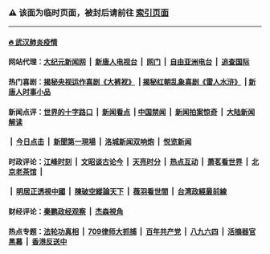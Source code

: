### ⚠️ 该面为临时页面，被封后请前往 [索引页面](../link4.md)

---

#### [🔥 武汉肺炎疫情](http://165.227.17.118:10000/videos/corona/)

#### 网站代理：[大纪元新闻网](http://165.227.17.118:10080/gb/) &nbsp;|&nbsp; [新唐人电视台](http://165.227.17.118:8808/gb/) &nbsp;|&nbsp; [网门](http://165.227.17.118:11000/) &nbsp;|&nbsp; [自由亚洲电台](http://165.227.17.118:9800/mandarin/) &nbsp;|&nbsp; [追查国际](http://165.227.17.118:10010/)

#### 热门喜剧：[揭秘央视运作喜剧《大裤衩》](http://165.227.17.118:10000/videos/res/big-shorts/) &nbsp;|&nbsp;[揭秘红朝乱象喜剧《雷人水浒》](http://165.227.17.118:10000/videos/res/OutlawsOfMarsh/) &nbsp;|&nbsp;[新唐人时事小品](http://165.227.17.118:10000/videos/res/comedy/)

#### 新闻点评：[世界的十字路口](http://165.227.17.118/tanghao/) &nbsp;|&nbsp; [新闻看点](http://165.227.17.118/news-insight/) &nbsp;|&nbsp;[中国禁闻](http://165.227.17.118/ntdtv-news/) &nbsp;|&nbsp; [新闻拍案惊奇](http://165.227.17.118/dayu/) &nbsp;|&nbsp; [大陆新闻解读](http://165.227.17.118/ntdtv-comedy/)
####   &nbsp;|&nbsp;  [今日点击](http://165.227.17.118/news-click/)  &nbsp;|&nbsp; [新聞第一現場](http://165.227.17.118/primary-scene/) &nbsp;|&nbsp; [洛城新闻双响炮](http://165.227.17.118/la-news/) &nbsp;|&nbsp; [悦览新闻](http://165.227.17.118/dingyue/)

#### 时政评论：[江峰时刻](http://165.227.17.118/today-in-history/) &nbsp;|&nbsp; [文昭谈古论今](http://165.227.17.118/wenzhao/) &nbsp;|&nbsp; [天亮时分](http://165.227.17.118/tianliang/) &nbsp;|&nbsp; [热点互动](http://165.227.17.118/ntdtv-rdhd/) &nbsp;|&nbsp; [萧茗看世界](http://165.227.17.118/simonegao/) &nbsp;|&nbsp; [北京老茶馆](http://165.227.17.118/teahouse/)  &nbsp;|&nbsp;  
####   &nbsp;|&nbsp;  [明居正透視中國](http://165.227.17.118/decoding-china/)  &nbsp;|&nbsp; [陳破空縱論天下](http://165.227.17.118/pokong/)  &nbsp;|&nbsp; [薇羽看世間](http://165.227.17.118/weiyu/)  &nbsp;|&nbsp; [台湾政經最前線](http://165.227.17.118/taiwan/)   

#### 财经评论：[秦鹏政经观察](http://165.227.17.118/qinpeng/) &nbsp;|&nbsp; [杰森視角 ](http://165.227.17.118/jason/)

#### 热点专题：[法轮功真相](http://165.227.17.118:10000/videos/truth.html) &nbsp;|&nbsp; [709律师大抓捕](http://165.227.17.118:10000/videos/709/) &nbsp;|&nbsp; [百年共产党](http://165.227.17.118:10000/videos/ccp.html) &nbsp;|&nbsp; [八九六四](http://165.227.17.118:10000/videos/88/)  &nbsp;|&nbsp; [活摘器官黑幕](http://165.227.17.118:10000/videos/res/Organs/)  &nbsp;|&nbsp; [香港反送中](http://165.227.17.118:10000/videos/res/hk/) 

<img src='http://gfw-breaker.win/link4.md' width='0px' height='0px'/>

